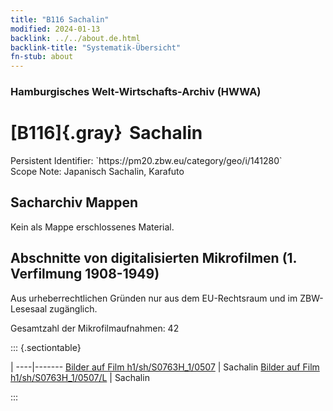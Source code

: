 ```yaml
---
title: "B116 Sachalin"
modified: 2024-01-13
backlink: ../../about.de.html
backlink-title: "Systematik-Übersicht"
fn-stub: about
---
```


### Hamburgisches Welt-Wirtschafts-Archiv (HWWA)

# [B116]{.gray}&#8201; Sachalin

<div class="hint">Persistent Identifier: `https://pm20.zbw.eu/category/geo/i/141280`</div>

<div class="hint">
Scope Note: Japanisch Sachalin, Karafuto
</div>





## Sacharchiv Mappen








Kein als Mappe erschlossenes Material.



<a id="filmsections" />

## Abschnitte von digitalisierten Mikrofilmen (1. Verfilmung 1908-1949)

<p>Aus urheberrechtlichen Gründen nur aus dem EU-Rechtsraum und im ZBW-Lesesaal zugänglich.</p>


<p>Gesamtzahl der Mikrofilmaufnahmen: 42</p>





::: {.sectiontable}

 | 
----|-------
<a class="btn" href="https://pm20.zbw.eu/film/h1/sh/S0763H_1/0507" rel="nofollow">Bilder auf Film h1/sh/S0763H_1/0507</a> | Sachalin
<a class="btn" href="https://pm20.zbw.eu/film/h1/sh/S0763H_1/0507/L" rel="nofollow">Bilder auf Film h1/sh/S0763H_1/0507/L</a> | Sachalin


:::













